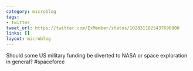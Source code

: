 ```yaml
---
category: microblog
tags:
- twitter
tweet_url: https://twitter.com/ExMember/status/1028311025437696000
links: []
layout: microblog
---
```

Should some US military funding be diverted to NASA or space exploration in general? #spaceforce
